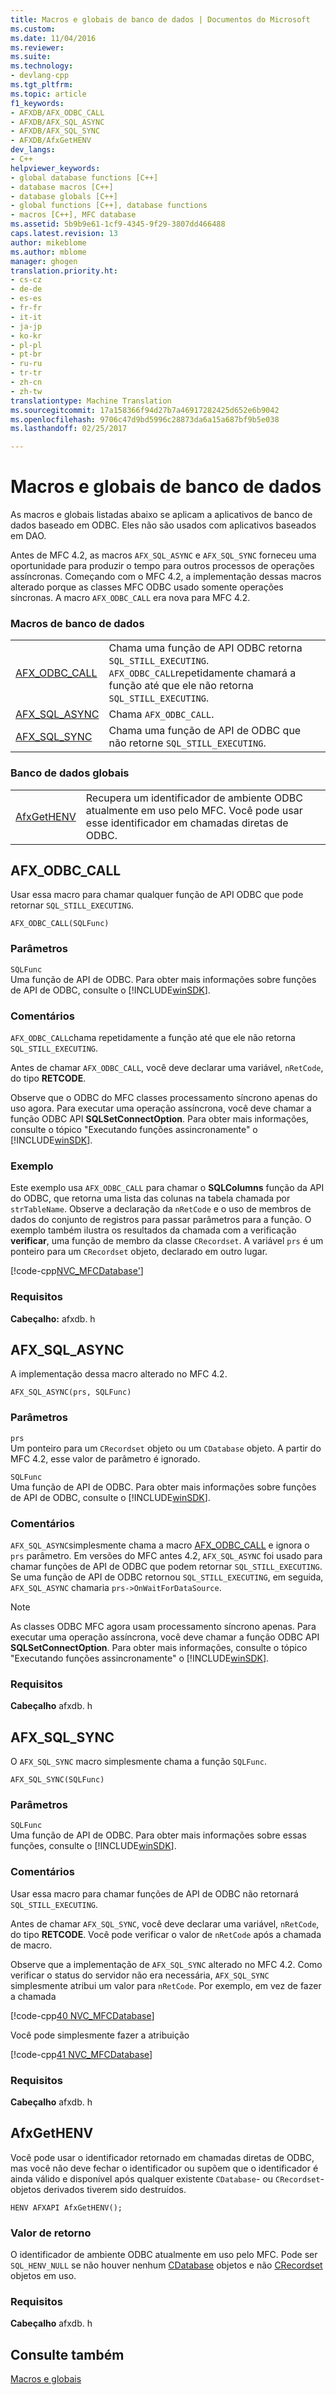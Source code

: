 ```yaml
---
title: Macros e globais de banco de dados | Documentos do Microsoft
ms.custom: 
ms.date: 11/04/2016
ms.reviewer: 
ms.suite: 
ms.technology:
- devlang-cpp
ms.tgt_pltfrm: 
ms.topic: article
f1_keywords:
- AFXDB/AFX_ODBC_CALL
- AFXDB/AFX_SQL_ASYNC
- AFXDB/AFX_SQL_SYNC
- AFXDB/AfxGetHENV
dev_langs:
- C++
helpviewer_keywords:
- global database functions [C++]
- database macros [C++]
- database globals [C++]
- global functions [C++], database functions
- macros [C++], MFC database
ms.assetid: 5b9b9e61-1cf9-4345-9f29-3807dd466488
caps.latest.revision: 13
author: mikeblome
ms.author: mblome
manager: ghogen
translation.priority.ht:
- cs-cz
- de-de
- es-es
- fr-fr
- it-it
- ja-jp
- ko-kr
- pl-pl
- pt-br
- ru-ru
- tr-tr
- zh-cn
- zh-tw
translationtype: Machine Translation
ms.sourcegitcommit: 17a158366f94d27b7a46917282425d652e6b9042
ms.openlocfilehash: 9706c47d9bd5996c28873da6a15a687bf9b5e038
ms.lasthandoff: 02/25/2017

---
```

# <a name="database-macros-and-globals"></a>Macros e globais de banco de dados
As macros e globais listadas abaixo se aplicam a aplicativos de banco de dados baseado em ODBC. Eles não são usados com aplicativos baseados em DAO.  
  
 Antes de MFC 4.2, as macros `AFX_SQL_ASYNC` e `AFX_SQL_SYNC` forneceu uma oportunidade para produzir o tempo para outros processos de operações assíncronas. Começando com o MFC 4.2, a implementação dessas macros alterado porque as classes MFC ODBC usado somente operações síncronas. A macro `AFX_ODBC_CALL` era nova para MFC 4.2.  
  
### <a name="database-macros"></a>Macros de banco de dados  
  
|||  
|-|-|  
|[AFX_ODBC_CALL](#afx_odbc_call)|Chama uma função de API ODBC retorna `SQL_STILL_EXECUTING`. `AFX_ODBC_CALL`repetidamente chamará a função até que ele não retorna `SQL_STILL_EXECUTING`.|  
|[AFX_SQL_ASYNC](#afx_sql_async)|Chama `AFX_ODBC_CALL`.|  
|[AFX_SQL_SYNC](#afx_sql_sync)|Chama uma função de API de ODBC que não retorne `SQL_STILL_EXECUTING`.|  
  
### <a name="database-globals"></a>Banco de dados globais  
  
|||  
|-|-|  
|[AfxGetHENV](#afxgethenv)|Recupera um identificador de ambiente ODBC atualmente em uso pelo MFC. Você pode usar esse identificador em chamadas diretas de ODBC.|  
  
##  <a name="afx_odbc_call"></a>AFX_ODBC_CALL  
 Usar essa macro para chamar qualquer função de API ODBC que pode retornar `SQL_STILL_EXECUTING`.  
  
```  
AFX_ODBC_CALL(SQLFunc)  
```  
  
### <a name="parameters"></a>Parâmetros  
 `SQLFunc`  
 Uma função de API de ODBC. Para obter mais informações sobre funções de API de ODBC, consulte o [!INCLUDE[winSDK](../../atl/includes/winsdk_md.md)].  
  
### <a name="remarks"></a>Comentários  
 `AFX_ODBC_CALL`chama repetidamente a função até que ele não retorna `SQL_STILL_EXECUTING`.  
  
 Antes de chamar `AFX_ODBC_CALL`, você deve declarar uma variável, `nRetCode`, do tipo **RETCODE**.  
  
 Observe que o ODBC do MFC classes processamento síncrono apenas do uso agora. Para executar uma operação assíncrona, você deve chamar a função ODBC API **SQLSetConnectOption**. Para obter mais informações, consulte o tópico "Executando funções assincronamente" o [!INCLUDE[winSDK](../../atl/includes/winsdk_md.md)].  

  
### <a name="example"></a>Exemplo  
 Este exemplo usa `AFX_ODBC_CALL` para chamar o **SQLColumns** função da API do ODBC, que retorna uma lista das colunas na tabela chamada por `strTableName`. Observe a declaração da `nRetCode` e o uso de membros de dados do conjunto de registros para passar parâmetros para a função. O exemplo também ilustra os resultados da chamada com a verificação **verificar**, uma função de membro da classe `CRecordset`. A variável `prs` é um ponteiro para um `CRecordset` objeto, declarado em outro lugar.  
  
 [!code-cpp[NVC_MFCDatabase&#39;](../../mfc/codesnippet/cpp/database-macros-and-globals_1.cpp)]  

### <a name="requirements"></a>Requisitos  
 **Cabeçalho:** afxdb. h  

##  <a name="afx_sql_async"></a>AFX_SQL_ASYNC  
 A implementação dessa macro alterado no MFC 4.2.  
  
```   
AFX_SQL_ASYNC(prs, SQLFunc)   
```  
  
### <a name="parameters"></a>Parâmetros  
 `prs`  
 Um ponteiro para um `CRecordset` objeto ou um `CDatabase` objeto. A partir do MFC 4.2, esse valor de parâmetro é ignorado.  
  
 `SQLFunc`  
 Uma função de API de ODBC. Para obter mais informações sobre funções de API de ODBC, consulte o [!INCLUDE[winSDK](../../atl/includes/winsdk_md.md)].  
  
### <a name="remarks"></a>Comentários  
 `AFX_SQL_ASYNC`simplesmente chama a macro [AFX_ODBC_CALL](#afx_odbc_call) e ignora o `prs` parâmetro. Em versões do MFC antes 4.2, `AFX_SQL_ASYNC` foi usado para chamar funções de API de ODBC que podem retornar `SQL_STILL_EXECUTING`. Se uma função de API de ODBC retornou `SQL_STILL_EXECUTING`, em seguida, `AFX_SQL_ASYNC` chamaria `prs->OnWaitForDataSource`.  
  
> [!NOTE]
>  As classes ODBC MFC agora usam processamento síncrono apenas. Para executar uma operação assíncrona, você deve chamar a função ODBC API **SQLSetConnectOption**. Para obter mais informações, consulte o tópico "Executando funções assincronamente" o [!INCLUDE[winSDK](../../atl/includes/winsdk_md.md)].  
  
### <a name="requirements"></a>Requisitos  
  **Cabeçalho** afxdb. h  
  
##  <a name="afx_sql_sync"></a>AFX_SQL_SYNC  
 O `AFX_SQL_SYNC` macro simplesmente chama a função `SQLFunc`.  
  
```   
AFX_SQL_SYNC(SQLFunc)   
```  
  
### <a name="parameters"></a>Parâmetros  
 `SQLFunc`  
 Uma função de API de ODBC. Para obter mais informações sobre essas funções, consulte o [!INCLUDE[winSDK](../../atl/includes/winsdk_md.md)].  
  
### <a name="remarks"></a>Comentários  
 Usar essa macro para chamar funções de API de ODBC não retornará `SQL_STILL_EXECUTING`.  
  
 Antes de chamar `AFX_SQL_SYNC`, você deve declarar uma variável, `nRetCode`, do tipo **RETCODE**. Você pode verificar o valor de `nRetCode` após a chamada de macro.  
  
 Observe que a implementação de `AFX_SQL_SYNC` alterado no MFC 4.2. Como verificar o status do servidor não era necessária, `AFX_SQL_SYNC` simplesmente atribui um valor para `nRetCode`. Por exemplo, em vez de fazer a chamada  
  
 [!code-cpp[40 NVC_MFCDatabase](../../mfc/codesnippet/cpp/database-macros-and-globals_2.cpp)]  
  
 Você pode simplesmente fazer a atribuição  
  
 [!code-cpp[41 NVC_MFCDatabase](../../mfc/codesnippet/cpp/database-macros-and-globals_3.cpp)]  
  
### <a name="requirements"></a>Requisitos  
  **Cabeçalho** afxdb. h  
  
##  <a name="afxgethenv"></a>AfxGetHENV  
 Você pode usar o identificador retornado em chamadas diretas de ODBC, mas você não deve fechar o identificador ou supõem que o identificador é ainda válido e disponível após qualquer existente `CDatabase`- ou `CRecordset`-objetos derivados tiverem sido destruídos.  
  
```   
HENV AFXAPI AfxGetHENV(); 
```  
  
### <a name="return-value"></a>Valor de retorno  
 O identificador de ambiente ODBC atualmente em uso pelo MFC. Pode ser `SQL_HENV_NULL` se não houver nenhum [CDatabase](../../mfc/reference/cdatabase-class.md) objetos e não [CRecordset](../../mfc/reference/crecordset-class.md) objetos em uso.  
  
### <a name="requirements"></a>Requisitos  
  **Cabeçalho** afxdb. h  
    
## <a name="see-also"></a>Consulte também  
 [Macros e globais](../../mfc/reference/mfc-macros-and-globals.md)

